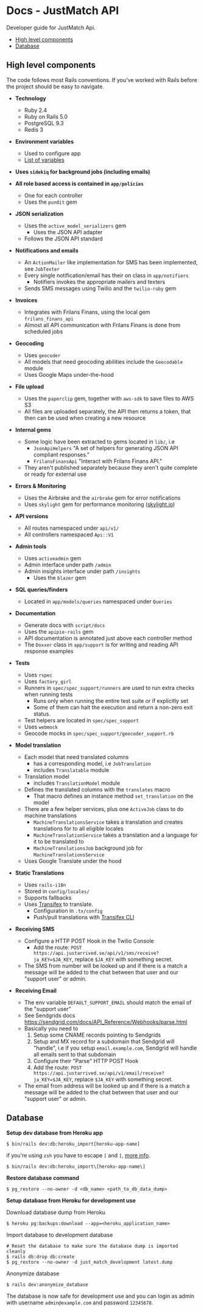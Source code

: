 # Docs - JustMatch API

Developer guide for JustMatch Api.

* [High level components](#high-level-components)
* [Database](#database)

## High level components

The code follows most Rails conventions. If you've worked with Rails before the project should be easy to navigate.

* __Technology__
  - Ruby 2.4
  - Ruby on Rails 5.0
  - PostgreSQL 9.3
  - Redis 3


* __Environment variables__
  + Used to configure app
  + [List of variables](environment-variables.md)


* __Uses `sidekiq` for background jobs (including emails)__


* __All role based access is contained in `app/policies`__
  - One for each controller
  - Uses the `pundit` gem


* __JSON serialization__
  - Uses the `active_model_serializers` gem
    + Uses the JSON API adapter
  - Follows the JSON API standard


* __Notifications and emails__
  - An `ActionMailer` like implementation for SMS has been implemented, see `JobTexter`
  - Every single notification/email has their on class in `app/notifiers`
    + Notifiers invokes the appropriate mailers and texters
  - Sends SMS messages using Twilio and the `twilio-ruby` gem

* __Invoices__
  - Integrates with Frilans Finans, using the local gem `frilans_finans_api`
  - Almost all API communication with Frilans Finans is done from scheduled jobs

* __Geocoding__
  - Uses `geocoder`
  - All models that need geocoding abilities include the `Geocodable` module
  - Uses Google Maps under-the-hood


* __File upload__
  - Uses the `paperclip` gem, together with `aws-sdk` to save files to AWS S3
  - All files are uploaded separately, the API then returns a token, that then can be used when creating a new resource


* __Internal gems__
  - Some logic have been extracted to gems located in `lib/`, i.e
    + `JsonApiHelpers` "A set of helpers for generating JSON API compliant responses."
    + `FrilansFinansApi` "Interact with Frilans Finans API."
  - They aren't published separately because they aren't quite complete or ready for external use


* __Errors & Monitoring__
  - Uses the Airbrake and the `airbrake` gem for error notifications
  - Uses `skylight` gem for performance monitoring ([skylight.io](https://skylight.io))


* __API versions__
  - All routes namespaced under `api/v1/`
  - All controllers namespaced `Api::V1`


* __Admin tools__
  - Uses `activeadmin` gem
  - Admin interface under path `/admin`
  - Admin insights interface under path `/insights`
    + Uses the `blazer` gem


* __SQL queries/finders__
  - Located in `app/models/queries` namespaced under `Queries`


* __Documentation__
  - Generate docs with `script/docs`
  - Uses the `apipie-rails` gem
  - API documentation is annotated just above each controller method
  - The `Doxxer` class in `app/support` is for writing and reading API response examples


* __Tests__
  - Uses `rspec`
  - Uses `factory_girl`
  - Runners in `spec/spec_support/runners` are used to run extra checks when running tests
    + Runs only when running the entire test suite or if explicitly set
    + Some of them can halt the execution and return a non-zero exit status.
  - Test helpers are located in `spec/spec_support`
  - Uses `webmock`
  - Geocode mocks in `spec/spec_support/geocoder_support.rb`

* __Model translation__
  - Each model that need translated columns
    + has a corresponding model, i.e `JobTranslation`
    + includes `Translatable` module
  - Translation model
    + includes `TranslationModel` module
  - Defines the translated columns with the `translates` macro
    + That macro defines an instance method `set_translation` on the model
  - There are a few helper services, plus one `ActiveJob` class to do machine translations
    + `MachineTranslationsService` takes a translation and creates translations for to all eligible locales
    + `MachineTranslationService` takes a translation and a language for it to be translated to
    + `MachineTranslationsJob` background job for `MachineTranslationsService`
  - Uses Google Translate under the hood

* __Static Translations__
  - Uses `rails-i18n`
  - Stored in `config/locales/`
  - Supports fallbacks
  - Uses [Transifex](https://www.transifex.com/justarrived/justmatch-api/) to translate.
    + Configuration in `.tx/config`
    + Push/pull translations with [Transifex CLI](http://docs.transifex.com/client/)

* __Receiving SMS__
  - Configure a HTTP POST Hook in the Twilio Console
    + Add the route: `POST https://api.justarrived.se/api/v1/sms/receive?ja_KEY=$JA_KEY`, replace `$JA_KEY` with something secret.
  - The SMS from number will be looked up and if there is a match a message will be added to the chat between that user and our "support user" or admin.

* __Receiving Email__
  - The env variable `DEFAULT_SUPPORT_EMAIL` should match the email of the "support user"
  - See Sendgrids docs https://sendgrid.com/docs/API_Reference/Webhooks/parse.html
  - Basically you need to
    1. Setup some CNAME records pointing to Sendgrids
    2. Setup and MX record for a subdomain that Sendgrid will "handle", i.e if you setup `email.example.com`, Sendgrid will handle all emails sent to that subdomain
    3. Configure their "Parse" HTTP POST Hook
    4. Add the route: `POST https://api.justarrived.se/api/v1/email/receive?ja_KEY=$JA_KEY`, replace `$JA_KEY` with something secret.
  - The email from address will be looked up and if there is a match a message will be added to the chat between that user and our "support user" or admin.


## Database

__Setup dev database from Heroku app__

```
$ bin/rails dev:db:heroku_import[heroku-app-name]
```

if you're using `zsh` you have to escape `[` and `]`, [more info](https://robots.thoughtbot.com/how-to-use-arguments-in-a-rake-task).

```
$ bin/rails dev:db:heroku_import\[heroku-app-name\]
```

__Restore database command__

```
$ pg_restore --no-owner -d <db_name> <path_to_db_data_dump>
```

__Setup database from Heroku for development use__

Download database dump from Heroku
```
$ heroku pg:backups:download --app=<heroku_application_name>
```

Import database to development database
```
# Reset the database to make sure the database dump is imported cleanly
$ rails db:drop db:create
$ pg_restore --no-owner -d just_match_development latest.dump
```

Anonymize database

```
$ rails dev:anonymize_database
```

The database is now safe for development use and you can login as admin with username `admin@example.com` and password `12345678`.
